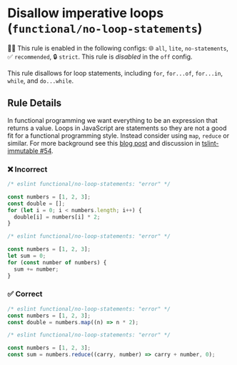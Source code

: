 # Disallow imperative loops (`functional/no-loop-statements`)

💼🚫 This rule is enabled in the following configs: 🌐 `all`, `lite`, `no-statements`, ✅ `recommended`, 🔒 `strict`. This rule is _disabled_ in the `off` config.

<!-- end auto-generated rule header -->

This rule disallows for loop statements, including `for`, `for...of`, `for...in`, `while`, and `do...while`.

## Rule Details

In functional programming we want everything to be an expression that returns a value.
Loops in JavaScript are statements so they are not a good fit for a functional programming style.
Instead consider using `map`, `reduce` or similar.
For more background see this [blog post](https://hackernoon.com/rethinking-javascript-death-of-the-for-loop-c431564c84a8) and discussion in [tslint-immutable #54](https://github.com/jonaskello/tslint-immutable/issues/54).

### ❌ Incorrect

<!-- eslint-skip -->

```js
/* eslint functional/no-loop-statements: "error" */

const numbers = [1, 2, 3];
const double = [];
for (let i = 0; i < numbers.length; i++) {
  double[i] = numbers[i] * 2;
}
```

<!-- eslint-skip -->

```js
/* eslint functional/no-loop-statements: "error" */

const numbers = [1, 2, 3];
let sum = 0;
for (const number of numbers) {
  sum += number;
}
```

### ✅ Correct

```js
/* eslint functional/no-loop-statements: "error" */
const numbers = [1, 2, 3];
const double = numbers.map((n) => n * 2);
```

```js
/* eslint functional/no-loop-statements: "error" */

const numbers = [1, 2, 3];
const sum = numbers.reduce((carry, number) => carry + number, 0);
```
